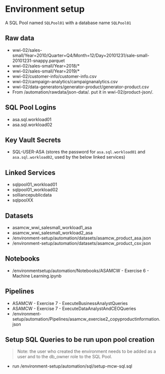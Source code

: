# Environment setup

A SQL Pool named `SQLPool01` with a database name `SQLPool01`

## Raw data
* wwi-02/sales-small/Year=2010/Quarter=Q4/Month=12/Day=20101231/sale-small-20101231-snappy.parquet
* wwi-02/sales-small/Year=2018/*
* wwi-02/sales-small/Year=2019/*
* wwi-02/customer-info/customer-info.csv
* wwi-02/campaign-analytics/campaignanalytics.csv
* wwi-02/data-generators/generator-product/generator-product.csv
* From /automation/rawdata/json-data/*.* put it in wwi-02/product-json/*.*

## SQL Pool Logins
* asa.sql.workload01
* asa.sql.workload02

## Key Vault Secrets
* SQL-USER-ASA (stores the password for `asa.sql.workload01` and `asa.sql.workload02`, used by the below linked services)

## Linked Services
* sqlpool01_workload01
* sqlpool01_workload02
* solliancepublicdata
* sqlpoolXX

## Datasets
* asamcw_wwi_salesmall_workload1_asa
* asamcw_wwi_salesmall_workload2_asa
* /environment-setup/automation/datasets/asamcw_product_asa.json
* /environment-setup/automation/datasets/asamcw_product_csv.json
  
## Notebooks
* /environmentsetup/automation/Notebooks/ASAMCW - Exercise 6 - Machine Learning.ipynb

## Pipelines
* ASAMCW - Exercise 7 - ExecuteBusinessAnalystQueries
* ASAMCW - Exercise 7 - ExecuteDataAnalystAndCEOQueries
* /environment-setup/automation/Pipelines/asamcw_exercise2_copyproductinformation.json

## Setup SQL Queries to be run upon pool creation
> Note: the user who created the environment needs to be added as a user and to the db_owner role to the SQL Pool.
- run /environment-setup/automation/sql/setup-mcw-sql.sql